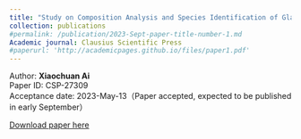 ```yaml
---
title: "Study on Composition Analysis and Species Identification of Glass Relics Based on the Multiple Linear Regression Model"
collection: publications
#permalink: /publication/2023-Sept-paper-title-number-1.md
Academic journal: Clausius Scientific Press
#paperurl: 'http://academicpages.github.io/files/paper1.pdf'
---
```

Author: **Xiaochuan Ai**<br>
Paper ID: CSP-27309<br>
Acceptance date: 2023-May-13（Paper accepted, expected to be published in early September）<br>

[Download paper here](https://xiaochuanai.github.io//assets/CSP.pdf)
